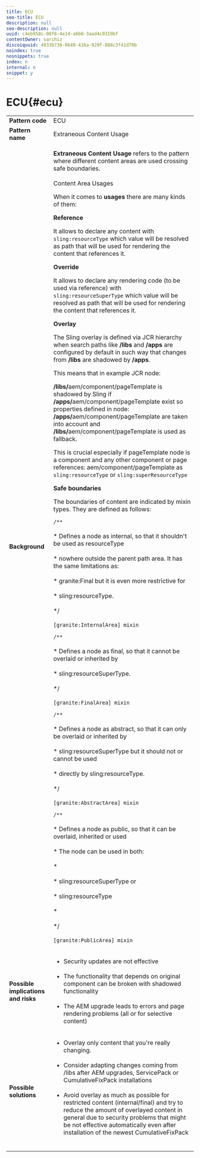 ```yaml
---
title: ECU
seo-title: ECU
description: null
seo-description: null
uuid: c4eb958c-08f6-4e1d-a6b0-3aad4c9319bf
contentOwner: sarchiz
discoiquuid: 4033b736-0640-416a-920f-888c3f41d70b
noindex: true
nosnippets: true
index: n
internal: n
snippet: y
---
```


# ECU{#ecu}

<table>
<tbody>
<tr>
<td><strong>Pattern code</strong></td>
<td>ECU</td>
</tr>
<tr>
<td><strong>Pattern name</strong></td>
<td>Extraneous Content Usage</td>
</tr>
<tr>
<td><strong>Background</strong></td>
<td><p><strong>Extraneous Content Usage</strong> refers to the pattern where different content areas are used crossing safe boundaries.<br></br>
Content Area Usages</p>
<p>When it comes to <strong>usages</strong> there are many kinds of them:</p>
<p><strong>Reference</strong></p>
<p>It allows to declare any content with <code>sling:resourceType</code> which value will be resolved as path that will be used for rendering the content that references it.</p>
<p><strong>Override</strong></p>
<p>It allows to declare any rendering code (to be used via reference) with <code>sling:resourceSuperType</code> which value will be resolved as path that will be used for rendering the content that references it.</p>
<p><strong>Overlay</strong></p>
<p>The Sling overlay is defined via JCR hierarchy when search paths like <strong>/libs</strong> and <strong>/apps</strong> are configured by default in such way that changes from <strong>/libs</strong> are shadowed by <strong>/apps</strong>.</p>
<p>This means that in example JCR node:</p>
<p><strong>/libs/</strong>aem/component/pageTemplate is shadowed by Sling if <strong>/apps/</strong>aem/component/pageTemplate exist so properties defined in node: <strong>/apps/</strong>aem/component/pageTemplate are taken into account and <strong>/libs/</strong>aem/component/pageTemplate is used as fallback.</p>
<p>This is crucial especially if pageTemplate node is a component and any other component or page references: aem/component/pageTemplate as <code>sling:resourceType</code> or <code>sling:superResourceType</code></p>
<p><strong>Safe boundaries</strong></p>
<p>The boundaries of content are indicated by mixin types. They are defined as follows:</p>
<p><code>/**</code><br></br>
* Defines a node as internal, so that it shouldn't be used as resourceType<br></br>
* nowhere outside the parent path area. It has the same limitations as:<br></br>
* granite:Final but it is even more restrictive for<br></br>
* sling:resourceType.<br></br>
*/<br></br>
 <code>[granite:InternalArea] mixin</code></p>
<p><code>/**</code><br></br>
* Defines a node as final, so that it cannot be overlaid or inherited by<br></br>
* sling:resourceSuperType.<br></br>
*/<br></br>
 <code>[granite:FinalArea] mixin</code></p>
<p><code>/**</code><br></br>
* Defines a node as abstract, so that it can only be overlaid or inherited by<br></br>
* sling:resourceSuperType but it should not or cannot be used<br></br>
* directly by sling:resourceType.<br></br>
*/<br></br>
 <code>[granite:AbstractArea] mixin</code></p>
<p><code>/**</code><br></br>
* Defines a node as public, so that it can be overlaid, inherited or used<br></br>
* The node can be used in both:<br></br>
* <br></br>
* sling:resourceSuperType or<br></br>
* sling:resourceType<br></br>
* <br></br>
*/<br></br>
 <code>[granite:PublicArea] mixin</code></p>
</td>
</tr>
<tr><td><strong>Possible implications and risks</strong></td>
<td>
<ul>
<li>Security updates are not effective<br></br>
</li>
<li>The functionality that depends on original component can be broken with shadowed functionality<br></br>
</li>
<li>The AEM upgrade leads to errors and page rendering problems (all or for selective content)</li>
</ul>
</td>
</tr>
<tr>
<td><strong>Possible solutions</strong></td>
<td>
<ul>
<li>Overlay only content that you&#39;re really changing.<br></br>
</li>
<li>Consider adapting changes coming from /libs after AEM upgrades, ServicePack or CumulativeFixPack installations<br></br>
</li>
<li>Avoid overlay as much as possible for restricted content (internal/final) and try to reduce the amount of overlayed content in general due to security problems that might be not effective automatically even after installation of the newest CumulativeFixPack<br></br>
</li>
</ul>
</td>
</tr>
</tbody>
</table>
